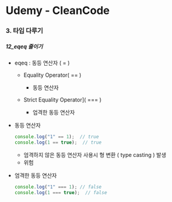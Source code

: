 # Udemy - CleanCode

### 3. 타입 다루기

##### 12_eqeq 줄이기

* eqeq : 동등 연산자 ( = )
  * Equality Operator( == )
    * 동등 연산자

  * Strict Equality Operator]( === )
    * 업격한 동등 연산자






* 동등 연산자

  ```javascript
  console.log("1" == 1);  // true
  console.log(1 == true);  // true
  ```

  * 엄격하지 않은 동등 연산자 사용시 형 변환 ( type casting ) 발생
  * 위험

* 엄격한 동등 연산자

  ```javascript
  console.log("1" === 1); // false
  console.log(1 === true);  // false
  ```

  
